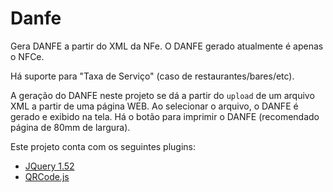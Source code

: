 # Danfe
Gera DANFE a partir do XML da NFe. O DANFE gerado atualmente é apenas o NFCe.

Há suporte para "Taxa de Serviço" (caso de restaurantes/bares/etc).

A geração do DANFE neste projeto se dá a partir do `upload` de um arquivo XML a partir de uma página WEB. Ao selecionar o arquivo, o DANFE é gerado e exibido na tela. Há o botão para imprimir o DANFE (recomendado página de 80mm de largura).

Este projeto conta com os seguintes plugins:

  - [JQuery 1.52](http://jquery.com/)
  - [QRCode.js](https://davidshimjs.github.io/qrcodejs/)
